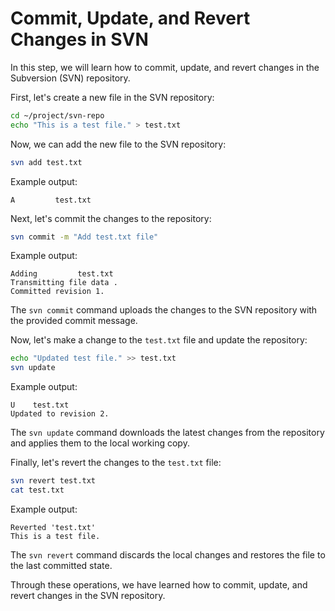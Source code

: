 # Commit, Update, and Revert Changes in SVN

In this step, we will learn how to commit, update, and revert changes in the Subversion (SVN) repository.

First, let's create a new file in the SVN repository:

```bash
cd ~/project/svn-repo
echo "This is a test file." > test.txt
```

Now, we can add the new file to the SVN repository:

```bash
svn add test.txt
```

Example output:

```
A         test.txt
```

Next, let's commit the changes to the repository:

```bash
svn commit -m "Add test.txt file"
```

Example output:

```
Adding         test.txt
Transmitting file data .
Committed revision 1.
```

The `svn commit` command uploads the changes to the SVN repository with the provided commit message.

Now, let's make a change to the `test.txt` file and update the repository:

```bash
echo "Updated test file." >> test.txt
svn update
```

Example output:

```
U    test.txt
Updated to revision 2.
```

The `svn update` command downloads the latest changes from the repository and applies them to the local working copy.

Finally, let's revert the changes to the `test.txt` file:

```bash
svn revert test.txt
cat test.txt
```

Example output:

```
Reverted 'test.txt'
This is a test file.
```

The `svn revert` command discards the local changes and restores the file to the last committed state.

Through these operations, we have learned how to commit, update, and revert changes in the SVN repository.
